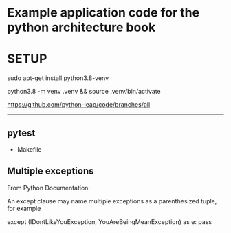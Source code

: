 # Example application code for the python architecture book 


# SETUP
sudo apt-get install python3.8-venv

python3.8 -m venv .venv && source .venv/bin/activate 



https://github.com/python-leap/code/branches/all


---

## pytest 
- Makefile 


## Multiple exceptions
From Python Documentation:

An except clause may name multiple exceptions as a parenthesized tuple, for example

except (IDontLikeYouException, YouAreBeingMeanException) as e:
    pass